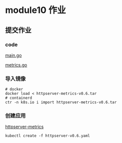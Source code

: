 # module10  作业

## 提交作业

### code 

[main.go](../../httpserver/main.go)

[metrics.go](../../httpserver/metrics/metrics.go)

### 导入镜像

```shell
# docker 
docker load < httpserver-metrics-v0.6.tar
# containerd
ctr -n k8s.io i import httpserver-metrics-v0.6.tar
```

### 创建应用

[httpserver-metrics](httpserver-v0.6.yaml)

```shell
kubectl create -f httpserver-v0.6.yaml
```